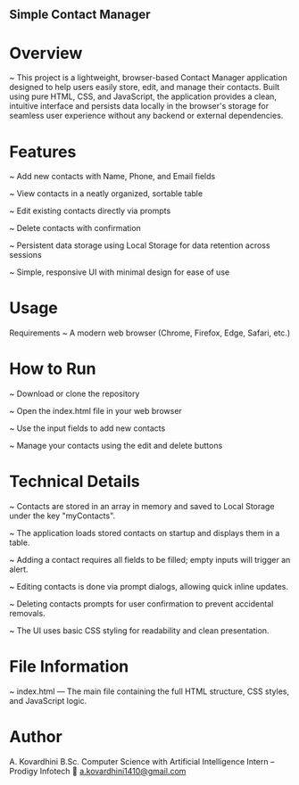 ## Simple Contact Manager

# Overview

~ This project is a lightweight, browser-based Contact Manager application designed to help users easily store, edit, and manage their contacts. Built using pure HTML, CSS, and JavaScript, the application provides a clean, intuitive interface and persists data locally in the browser's storage for seamless user experience without any backend or external dependencies.

# Features

~ Add new contacts with Name, Phone, and Email fields

~ View contacts in a neatly organized, sortable table

~ Edit existing contacts directly via prompts

~ Delete contacts with confirmation

~ Persistent data storage using Local Storage for data retention across sessions

~ Simple, responsive UI with minimal design for ease of use

# Usage

 Requirements
~ A modern web browser (Chrome, Firefox, Edge, Safari, etc.)

# How to Run

~ Download or clone the repository

~ Open the index.html file in your web browser

~ Use the input fields to add new contacts

~ Manage your contacts using the edit and delete buttons

# Technical Details

~ Contacts are stored in an array in memory and saved to Local Storage under the key "myContacts".

~ The application loads stored contacts on startup and displays them in a table.

~ Adding a contact requires all fields to be filled; empty inputs will trigger an alert.

~ Editing contacts is done via prompt dialogs, allowing quick inline updates.

~ Deleting contacts prompts for user confirmation to prevent accidental removals.

~ The UI uses basic CSS styling for readability and clean presentation.

# File Information

~ index.html — The main file containing the full HTML structure, CSS styles, and JavaScript logic.

# Author
A. Kovardhini
B.Sc. Computer Science with Artificial Intelligence
Intern – Prodigy Infotech
📧 a.kovardhini1410@gmail.com

